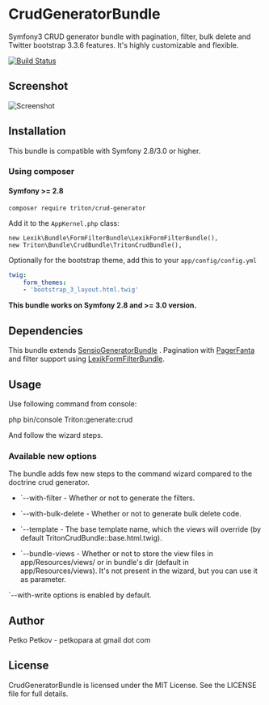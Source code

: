 # CrudGeneratorBundle
Symfony3 CRUD generator bundle with pagination, filter, bulk delete and Twitter bootstrap 3.3.6 features.
It's highly customizable and flexible. 

[![Build Status](https://travis-ci.org/petkopara/TritonCrudBundle.svg?branch=master)](https://travis-ci.org/petkopara/TritonCrudBundle)


## Screenshot

![Screenshot](https://raw.github.com/Triton/CrudGeneratorBundle/master/screenshot.png "Screenshot")

## Installation
This bundle is compatible with Symfony 2.8/3.0 or higher.

### Using composer

#### Symfony >= 2.8 

    composer require triton/crud-generator

Add it to the `AppKernel.php` class:

    new Lexik\Bundle\FormFilterBundle\LexikFormFilterBundle(),
    new Triton\Bundle\CrudBundle\TritonCrudBundle(),

Optionally for the bootstrap theme, add this to your `app/config/config.yml`
```yaml
twig:
    form_themes:
	- 'bootstrap_3_layout.html.twig' 

```

**This bundle works on Symfony 2.8 and >= 3.0 version.**


## Dependencies

This bundle extends [SensioGeneratorBundle](https://github.com/sensio/SensioGeneratorBundle)  .
Pagination with [PagerFanta](https://github.com/whiteoctober/Pagerfanta/) and filter
support using [LexikFormFilterBundle](https://github.com/lexik/LexikFormFilterBundle).

## Usage

Use following command from console:

   php bin/console Triton:generate:crud

And follow the wizard steps.

### Available new options
The bundle adds few new steps to the command wizard compared to the doctrine crud generator.

* `--with-filter -  Whether or not to generate the filters.

* `--with-bulk-delete - Whether or not to generate bulk delete code.

* `--template - The base template name, which the views will override (by default TritonCrudBundle::base.html.twig).

* `--bundle-views - Whether or not to store the view files in app/Resources/views/ or in bundle's dir (default in app/Resources/views). It's not present in the wizard, but you can use it as parameter.

`--with-write options is enabled by default.

## Author

Petko Petkov - petkopara at gmail dot com


## License

CrudGeneratorBundle is licensed under the MIT License. See the LICENSE file for full details.
